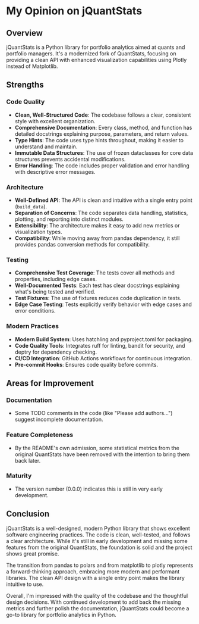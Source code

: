 # My Opinion on jQuantStats

## Overview

jQuantStats is a Python library for portfolio analytics aimed at quants and portfolio managers. It's a modernized fork
of QuantStats, focusing on providing a clean API with enhanced visualization capabilities using Plotly instead of
Matplotlib.

## Strengths

### Code Quality

- **Clean, Well-Structured Code**: The codebase follows a clear, consistent style with excellent organization.
- **Comprehensive Documentation**: Every class, method, and function has detailed docstrings explaining purpose,
  parameters, and return values.
- **Type Hints**: The code uses type hints throughout, making it easier to understand and maintain.
- **Immutable Data Structures**: The use of frozen dataclasses for core data structures prevents accidental modifications.
- **Error Handling**: The code includes proper validation and error handling with descriptive error messages.

### Architecture

- **Well-Defined API**: The API is clean and intuitive with a single entry point (`build_data`).
- **Separation of Concerns**: The code separates data handling, statistics, plotting, and reporting into distinct modules.
- **Extensibility**: The architecture makes it easy to add new metrics or visualization types.
- **Compatibility**: While moving away from pandas dependency, it still provides pandas conversion methods for compatibility.

### Testing

- **Comprehensive Test Coverage**: The tests cover all methods and properties, including edge cases.
- **Well-Documented Tests**: Each test has clear docstrings explaining what's being tested and verified.
- **Test Fixtures**: The use of fixtures reduces code duplication in tests.
- **Edge Case Testing**: Tests explicitly verify behavior with edge cases and error conditions.

### Modern Practices

- **Modern Build System**: Uses hatchling and pyproject.toml for packaging.
- **Code Quality Tools**: Integrates ruff for linting, bandit for security, and deptry for dependency checking.
- **CI/CD Integration**: GitHub Actions workflows for continuous integration.
- **Pre-commit Hooks**: Ensures code quality before commits.

## Areas for Improvement

### Documentation

- Some TODO comments in the code (like "Please add authors...") suggest incomplete documentation.

### Feature Completeness

- By the README's own admission, some statistical metrics from the original QuantStats have been
removed with the intention to bring them back later.

### Maturity

- The version number (0.0.0) indicates this is still in very early development.

## Conclusion

jQuantStats is a well-designed, modern Python library that shows excellent
software engineering practices. The code is clean, well-tested, and follows
a clear architecture. While it's still in early development and missing some
features from the original QuantStats, the foundation is solid and the
project shows great promise.

The transition from pandas to polars and from matplotlib to plotly represents
a forward-thinking approach, embracing more modern and performant libraries.
The clean API design with a single entry point makes the library intuitive to use.

Overall, I'm impressed with the quality of the codebase and the thoughtful
design decisions. With continued development to add back the missing
metrics and further polish the documentation, jQuantStats could become
a go-to library for portfolio analytics in Python.

